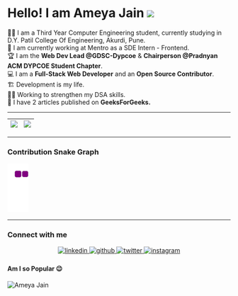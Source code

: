 # Hello! I am Ameya Jain <img src="https://raw.githubusercontent.com/MartinHeinz/MartinHeinz/master/wave.gif" width="30px">

👨‍🎓 I am a Third Year Computer Engineering student, currently studying in D.Y. Patil College Of Engineering, Akurdi, Pune.<br />
🏢 I am currently working at Mentro as a SDE Intern - Frontend.<br />
🏆 I am the **Web Dev Lead @GDSC-Dypcoe** & **Chairperson @Pradnyan ACM DYPCOE Student Chapter**.<br />
💻 I am a **Full-Stack Web Developer** and an **Open Source Contributor**.<br />
🏗️ Development is my life.<br />
👷‍♂️ Working to strengthen my DSA skills.<br />
📝 I have 2 articles published on **GeeksForGeeks.** <br />

 ---
 
|<img src="https://github-readme-stats.vercel.app/api?username=AmeyaJain-25&show_icons=true&theme=tokyonight"/>|<img src="https://github-readme-streak-stats.herokuapp.com/?user=AmeyaJain-25"/>|
|---|---|

 ---
 
### Contribution Snake Graph
![snake gif](https://github.com/AmeyaJain-25/AmeyaJain-25/blob/output/github-contribution-grid-snake.gif)

 ---

### Connect with me
<div align="center">
 <a href="https://www.linkedin.com/in/ameya25/" target="_blank">
<img src=https://img.shields.io/badge/linkedin-%231E77B5.svg?&style=for-the-badge&logo=linkedin&logoColor=white alt=linkedin style="margin-bottom: 5px;" />
</a>
<a href="https://github.com/AmeyaJain-25" target="_blank">
<img src=https://img.shields.io/badge/github-%2324292e.svg?&style=for-the-badge&logo=github&logoColor=white alt=github style="margin-bottom: 5px;" />
</a>
<a href="https://twitter.com/AmeyaJain25" target="_blank">
<img src=https://img.shields.io/badge/twitter-%2300acee.svg?&style=for-the-badge&logo=twitter&logoColor=white alt=twitter style="margin-bottom: 5px;" />
</a>
<a href="https://instagram.com/ameya_j25" target="_blank">
<img src=https://img.shields.io/badge/instagram-%23000000.svg?&style=for-the-badge&logo=instagram&logoColor=white alt=instagram style="margin-bottom: 5px;" />
</a>
</div>

#### Am I so Popular 😉
<img align="Center" src="https://profile-counter.glitch.me/AmeyaJain-25/count.svg" alt="Ameya Jain" />
